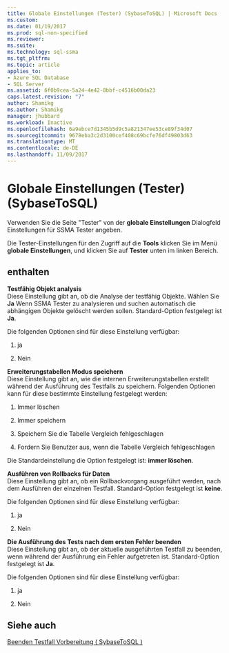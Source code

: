 ```yaml
---
title: Globale Einstellungen (Tester) (SybaseToSQL) | Microsoft Docs
ms.custom: 
ms.date: 01/19/2017
ms.prod: sql-non-specified
ms.reviewer: 
ms.suite: 
ms.technology: sql-ssma
ms.tgt_pltfrm: 
ms.topic: article
applies_to:
- Azure SQL Database
- SQL Server
ms.assetid: 6f0b9cea-5a24-4e42-8bbf-c4516b00da23
caps.latest.revision: "7"
author: Shamikg
ms.author: Shamikg
manager: jhubbard
ms.workload: Inactive
ms.openlocfilehash: 6a9ebce7d1345b5d9c5a821347ee53ce89f34d07
ms.sourcegitcommit: 9678eba3c2d3100cef408c69bcfe76df49803d63
ms.translationtype: MT
ms.contentlocale: de-DE
ms.lasthandoff: 11/09/2017
---
```

# <a name="global-settings-tester-sybasetosql"></a>Globale Einstellungen (Tester) (SybaseToSQL)
Verwenden Sie die Seite "Tester" von der **globale Einstellungen** Dialogfeld Einstellungen für SSMA Tester angeben.  
  
Die Tester-Einstellungen für den Zugriff auf die **Tools** klicken Sie im Menü **globale Einstellungen**, und klicken Sie auf **Tester** unten im linken Bereich.  
  
## <a name="options"></a>enthalten  
**Testfähig Objekt analysis**  
Diese Einstellung gibt an, ob die Analyse der testfähig Objekte. Wählen Sie **Ja** Wenn SSMA Tester zu analysieren und suchen automatisch die abhängigen Objekte gelöscht werden sollen. Standard-Option festgelegt ist **Ja**.  
  
Die folgenden Optionen sind für diese Einstellung verfügbar:  
  
1.  ja  
  
2.  Nein  
  
**Erweiterungstabellen Modus speichern**  
Diese Einstellung gibt an, wie die internen Erweiterungstabellen erstellt während der Ausführung des Testfalls zu speichern. Folgenden Optionen kann für diese bestimmte Einstellung festgelegt werden:  
  
1.  Immer löschen  
  
2.  Immer speichern  
  
3.  Speichern Sie die Tabelle Vergleich fehlgeschlagen  
  
4.  Fordern Sie Benutzer aus, wenn die Tabelle Vergleich fehlgeschlagen  
  
Die Standardeinstellung die Option festgelegt ist: **immer löschen**.  
  
**Ausführen von Rollbacks für Daten**  
Diese Einstellung gibt an, ob ein Rollbackvorgang ausgeführt werden, nach dem Ausführen der einzelnen Testfall. Standard-Option festgelegt ist **keine**.  
  
Die folgenden Optionen sind für diese Einstellung verfügbar:  
  
1.  ja  
  
2.  Nein  
  
**Die Ausführung des Tests nach dem ersten Fehler beenden**  
Diese Einstellung gibt an, ob der aktuelle ausgeführten Testfall zu beenden, wenn während der Ausführung ein Fehler aufgetreten ist. Standard-Option festgelegt ist **Ja**.  
  
Die folgenden Optionen sind für diese Einstellung verfügbar:  
  
1.  ja  
  
2.  Nein  
  
## <a name="see-also"></a>Siehe auch  
[Beenden Testfall Vorbereitung &#40; SybaseToSQL &#41;](../../ssma/sybase/finishing-test-case-preparation-sybasetosql.md)  
  
